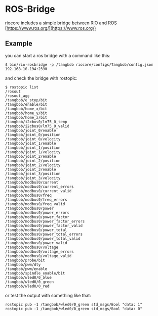 # ROS-Bridge

riocore includes a simple bridge between RIO and ROS [https://www.ros.org/](https://www.ros.org/)

## Example
you can start a ros bridge with a command like this:
```
$ bin/rio-rosbridge -p /tangbob riocore/configs/Tangbob/config.json 192.168.10.194:2390
```

and check the bridge with rostopic:
```
$ rostopic list
/rosout
/rosout_agg
/tangbob/e_stop/bit
/tangbob/enable/bit
/tangbob/home_x/bit
/tangbob/home_y/bit
/tangbob/home_z/bit
/tangbob/i2cbus0/lm75_0_temp
/tangbob/i2cbus0/lm75_0_valid
/tangbob/joint_0/enable
/tangbob/joint_0/position
/tangbob/joint_0/velocity
/tangbob/joint_1/enable
/tangbob/joint_1/position
/tangbob/joint_1/velocity
/tangbob/joint_2/enable
/tangbob/joint_2/position
/tangbob/joint_2/velocity
/tangbob/joint_3/enable
/tangbob/joint_3/position
/tangbob/joint_3/velocity
/tangbob/modbus0/current
/tangbob/modbus0/current_errors
/tangbob/modbus0/current_valid
/tangbob/modbus0/freq
/tangbob/modbus0/freq_errors
/tangbob/modbus0/freq_valid
/tangbob/modbus0/power
/tangbob/modbus0/power_errors
/tangbob/modbus0/power_factor
/tangbob/modbus0/power_factor_errors
/tangbob/modbus0/power_factor_valid
/tangbob/modbus0/power_total
/tangbob/modbus0/power_total_errors
/tangbob/modbus0/power_total_valid
/tangbob/modbus0/power_valid
/tangbob/modbus0/voltage
/tangbob/modbus0/voltage_errors
/tangbob/modbus0/voltage_valid
/tangbob/probe/bit
/tangbob/pwm/dty
/tangbob/pwm/enable
/tangbob/spindle_enable/bit
/tangbob/wled0/0_blue
/tangbob/wled0/0_green
/tangbob/wled0/0_red
```

or test the output with something like that:
```
rostopic pub -1 /tangbob/wled0/0_green std_msgs/Bool "data: 1"
rostopic pub -1 /tangbob/wled0/0_green std_msgs/Bool "data: 0"
```



